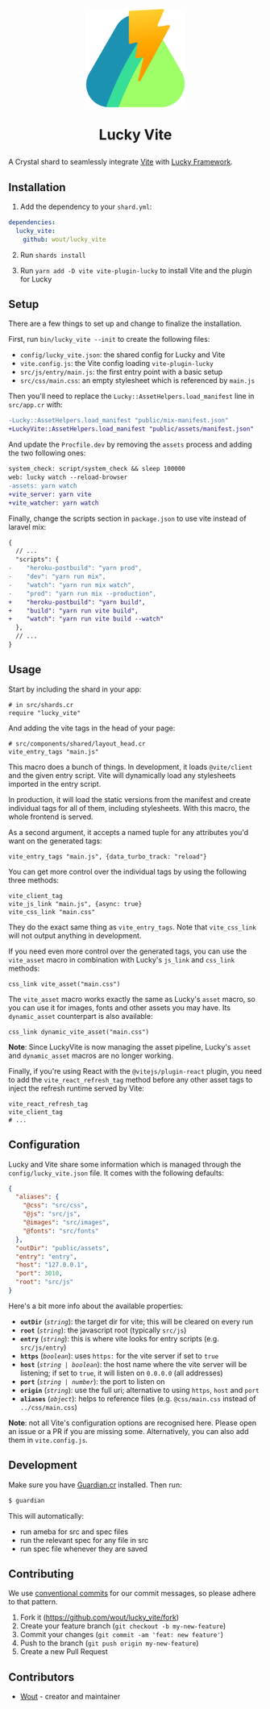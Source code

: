 <h1 align="center">
  <img src="https://raw.githubusercontent.com/wout/lucky_vite/main/logo.svg" width="200px"/>

  <br>

  Lucky Vite
</h1>

A Crystal shard to seamlessly integrate [Vite](https://vitejs.dev/) with [Lucky Framework](https://luckyframework.org/).

## Installation

1. Add the dependency to your `shard.yml`:

```yaml
dependencies:
  lucky_vite:
    github: wout/lucky_vite
```

2. Run `shards install`

3. Run `yarn add -D vite vite-plugin-lucky` to install Vite and the plugin for Lucky

## Setup

There are a few things to set up and change to finalize the installation.

First, run `bin/lucky_vite --init` to create the following files:

- `config/lucky_vite.json`: the shared config for Lucky and Vite
- `vite.config.js`: the Vite config loading `vite-plugin-lucky`
- `src/js/entry/main.js`: the first entry point with a basic setup
- `src/css/main.css`: an empty stylesheet which is referenced by `main.js`

Then you'll need to replace the `Lucky::AssetHelpers.load_manifest` line in `src/app.cr` with:

```diff
-Lucky::AssetHelpers.load_manifest "public/mix-manifest.json"
+LuckyVite::AssetHelpers.load_manifest "public/assets/manifest.json"
```

And update the `Procfile.dev` by removing the `assets` process and adding the two following ones:

```diff
system_check: script/system_check && sleep 100000
web: lucky watch --reload-browser
-assets: yarn watch
+vite_server: yarn vite
+vite_watcher: yarn watch
```

Finally, change the scripts section in `package.json` to use vite instead of laravel mix:

```diff
{
  // ...
  "scripts": {
-    "heroku-postbuild": "yarn prod",
-    "dev": "yarn run mix",
-    "watch": "yarn run mix watch",
-    "prod": "yarn run mix --production",
+    "heroku-postbuild": "yarn build",
+    "build": "yarn run vite build",
+    "watch": "yarn run vite build --watch"
  },
  // ...
}
```

## Usage

Start by including the shard in your app:

```crystal
# in src/shards.cr
require "lucky_vite"
```

And adding the vite tags in the head of your page:

```crystal
# src/components/shared/layout_head.cr
vite_entry_tags "main.js"
```

This macro does a bunch of things. In development, it loads `@vite/client` and the given entry script. Vite will dynamically load any stylesheets imported in the entry script.

In production, it will load the static versions from the manifest and create individual tags for all of them, including stylesheets. With this macro, the whole frontend is served.

As a second argument, it accepts a named tuple for any attributes you'd want on the generated tags:

```crystal
vite_entry_tags "main.js", {data_turbo_track: "reload"}
```

You can get more control over the individual tags by using the following three methods:

```crystal
vite_client_tag
vite_js_link "main.js", {async: true}
vite_css_link "main.css"
```

They do the exact same thing as `vite_entry_tags`. Note that `vite_css_link` will not output anything in development.

If you need even more control over the generated tags, you can use the `vite_asset` macro in combination with Lucky's `js_link` and `css_link` methods:

```crystal
css_link vite_asset("main.css")
```

The `vite_asset` macro works exactly the same as Lucky's `asset` macro, so you can use it for images, fonts and other assets you may have. Its `dynamic_asset` counterpart is also available:

```crystal
css_link dynamic_vite_asset("main.css")
```

**Note**: Since LuckyVite is now managing the asset pipeline, Lucky's `asset` and `dynamic_asset` macros are no longer working.

Finally, if you're using React with the `@vitejs/plugin-react` plugin, you need to add the `vite_react_refresh_tag` method before any other asset tags to inject the refresh runtime served by Vite:

```crystal
vite_react_refresh_tag
vite_client_tag
# ...
```

## Configuration

Lucky and Vite share some information which is managed through the `config/lucky_vite.json` file. It comes with the following defaults:

```json
{
  "aliases": {
    "@css": "src/css",
    "@js": "src/js",
    "@images": "src/images",
    "@fonts": "src/fonts"
  },
  "outDir": "public/assets",
  "entry": "entry",
  "host": "127.0.0.1",
  "port": 3010,
  "root": "src/js"
}
```

Here's a bit more info about the available properties:

- **`outDir`** (_`string`_): the target dir for vite; this will be cleared on every run
- **`root`** (_`string`_): the javascript root (typically `src/js`)
- **`entry`** (_`string`_): this is where vite looks for entry scripts (e.g. `src/js/entry`)
- **`https`** (_`boolean`_): uses `https:` for the vite server if set to `true`
- **`host`** (_`string | boolean`_): the host name where the vite server will be listening; if set to `true`, it will listen on `0.0.0.0` (all addresses)
- **`port`** (_`string | number`_): the port to listen on
- **`origin`** (_`string`_): use the full uri; alternative to using `https`, `host` and `port`
- **`aliases`** (_`object`_): helps to reference files (e.g. `@css/main.css` instead of `../css/main.css`)

**Note**: not all Vite's configuration options are recognised here. Please open an issue or a PR if you are missing some. Alternatively, you can also add them in `vite.config.js`.

## Development

Make sure you have [Guardian.cr](https://github.com/f/guardian) installed. Then run:

```bash
$ guardian
```

This will automatically:
- run ameba for src and spec files
- run the relevant spec for any file in src
- run spec file whenever they are saved

## Contributing

We use [conventional commits](https://www.conventionalcommits.org/en/v1.0.0/) for our commit messages, so please adhere to that pattern.

1. Fork it (<https://github.com/wout/lucky_vite/fork>)
2. Create your feature branch (`git checkout -b my-new-feature`)
3. Commit your changes (`git commit -am 'feat: new feature'`)
4. Push to the branch (`git push origin my-new-feature`)
5. Create a new Pull Request

## Contributors

- [Wout](https://github.com/wout) - creator and maintainer
